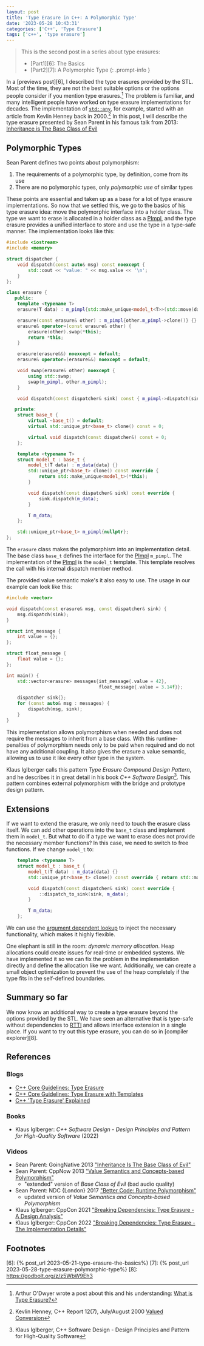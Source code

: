 ```yaml
---
layout: post
title: 'Type Erasure in C++: A Polymorphic Type'
date: '2023-05-28 10:43:31'
categories: ['C++', 'Type Erasure']
tags: ['c++', 'type erasure']
---
```


> This is the second post in a series about type erasures:
> * [Part1][6]: The Basics
> * [Part2][7]: A Polymorphic Type
{: .prompt-info }

In a [previews post][6], I described the type erasures provided by the STL. 
Most of the time, they are not the best suitable options or the options people 
consider if you mention type erasures.[^1] The problem is familiar, and many 
intelligent people have worked on type erasure implementations for decades. The 
implementation of [`std::any`][1], for example, started with an article from 
Kevlin Henney back in 2000.[^2] In this post, I will describe the type erasure 
presented by Sean Parent in his famous talk from 2013: 
[Inheritance is The Base Class of Evil][2]

## Polymorphic Types

Sean Parent defines two points about polymorphism:
1. The requirements of a polymorphic type, by definition, come from its use
2. There are no polymorphic types, only *polymorphic use* of similar types

These points are essential and taken up as a base for a lot of type erasure 
implementations. So now that we settled this, we go to the basics of his type 
erasure idea: move the polymorphic interface into a holder class. The type we 
want to erase is allocated in a holder class as a [PImpl][3], and the type 
erasure provides a unified interface to store and use the type in a type-safe 
manner. The implementation looks like this:

```cpp
#include <iostream>
#include <memory>

struct dispatcher {
    void dispatch(const auto& msg) const noexcept {
        std::cout << "value: " << msg.value << '\n';
    }
};

class erasure {
   public:
    template <typename T>
    erasure(T data) : m_pimpl{std::make_unique<model_t<T>>(std::move(data))} {}

    erasure(const erasure& other) : m_pimpl{other.m_pimpl->clone()} {}
    erasure& operator=(const erasure& other) {
        erasure(other).swap(*this);
        return *this;
    }

    erasure(erasure&&) noexcept = default;
    erasure& operator=(erasure&&) noexcept = default;

    void swap(erasure& other) noexcept {
        using std::swap;
        swap(m_pimpl, other.m_pimpl);
    }

    void dispatch(const dispatcher& sink) const { m_pimpl->dispatch(sink); }

   private:
    struct base_t {
        virtual ~base_t() = default;
        virtual std::unique_ptr<base_t> clone() const = 0;

        virtual void dispatch(const dispatcher&) const = 0;
    };

    template <typename T>
    struct model_t : base_t {
        model_t(T data) : m_data{data} {}
        std::unique_ptr<base_t> clone() const override { 
            return std::make_unique<model_t>(*this); 
        }

        void dispatch(const dispatcher& sink) const override {
            sink.dispatch(m_data);
        }

        T m_data;
    };

    std::unique_ptr<base_t> m_pimpl{nullptr};
};
```

The `erasure` class makes the polymorphism into an implementation detail. The 
base class `base_t` defines the interface for the [PImpl][3] `m_pimpl`. The 
implementation of the [PImpl][3] is the `model_t` template. This template 
resolves the call with his internal dispatch member method. 

The provided value semantic make's it also easy to use. The usage in our example 
can look like this:
```cpp
#include <vector>

void dispatch(const erasure& msg, const dispatcher& sink) {
    msg.dispatch(sink);
}

struct int_message {
    int value = {};
};

struct float_message {
    float value = {};
};

int main() {
    std::vector<erasure> messages{int_message{.value = 42},
                                  float_message{.value = 3.14f}};

    dispatcher sink{};
    for (const auto& msg : messages) {
        dispatch(msg, sink);
    }
}
```

This implementation allows polymorphism when needed and does not require the 
messages to inherit from a base class. With this runtime-penalties of 
polymorphism needs only to be paid when required and do not have any additional 
coupling. It also gives the erasure a value semantic, allowing us to use it 
like every other type in the system.

Klaus Iglberger calls this pattern *Type Erasure Compound Design Pattern*, and he 
describes it in great detail in his book *C++ Software Design*[^3]. This pattern 
combines external polymorphism with the bridge and prototype design pattern.

## Extensions

If we want to extend the erasure, we only need to touch the erasure class itself. 
We can add other operations into the `base_t` class and implement them in 
`model_t`. But what to do if a type we want to erase does not provide the 
necessary member functions? In this case, we need to switch to free functions. 
If we change `model_t` to:

```cpp
    template <typename T>
    struct model_t : base_t {
        model_t(T data) : m_data{data} {}
        std::unique_ptr<base_t> clone() const override { return std::make_unique<model_t>(*this); }

        void dispatch(const dispatcher& sink) const override {
            ::dispatch_to_sink(sink, m_data);
        }

        T m_data;
    };
```

We can use the [argument dependent lookup][4] to inject the necessary 
functionality, which makes it highly flexible.

One elephant is still in the room: *dynamic memory allocation*. Heap allocations 
could create issues for real-time or embedded systems. We have implemented it 
so we can fix the problem in the implementation directly and define the 
allocation like we want. Additionally, we can create a small object optimization 
to prevent the use of the heap completely if the type fits in the self-defined 
boundaries.

## Summary so far

We now know an additional way to create a type erasure beyond the options 
provided by the STL. We have seen an alternative that is type-safe without 
dependencies to [RTTI][5] and allows interface extension in a single place. If 
you want to try out this type erasure, you can do so in [compiler explorer][8].

## References

### Blogs

* [C++ Core Guidelines: Type Erasure](https://www.modernescpp.com/index.php/c-core-guidelines-type-erasure)
* [C++ Core Guidelines: Type Erasure with Templates](https://www.modernescpp.com/index.php/c-core-guidelines-type-erasure-with-templates)
* [C++ 'Type Erasure' Explained](https://davekilian.com/cpp-type-erasure.html)

### Books

* Klaus Iglberger: *C++ Software Design - Design Principles and Pattern for High-Quality Software* (2022)

### Videos

* Sean Parent: GoingNative 2013 ["Inheritance Is The Base Class of Evil"][2]
* Sean Parent: CppNow 2013 ["Value Semantics and Concepts-based Polymorphism"](https://youtu.be/_BpMYeUFXv8)
  * "extended" version of *Base Class of Evil* (bad audio quality)
* Sean Parent: NDC {London} 2017 ["Better Code: Runtime Polymorphism"](https://youtu.be/QGcVXgEVMJg)
  * updated version of *Value Semantics and Concepts-based Polymorphism* 
* Klaus Iglberger: CppCon 2021 ["Breaking Dependencies: Type Erasure - A Design Analysis"](https://youtu.be/4eeESJQk-mw)
* Klaus Iglberger: CppCon 2022 ["Breaking Dependencies: Type Erasure - The Implementation Details"](https://youtu.be/qn6OqefuH08)

## Footnotes

[^1]: Arthur O'Dwyer wrote a post about this and his understanding: [What is Type Erasure?](https://quuxplusone.github.io/blog/2019/03/18/what-is-type-erasure/)
[^2]: Kevlin Henney, C++ Report 12(7), July/August 2000 [Valued Conversion](https://web.archive.org/web/20120627084406/www.two-sdg.demon.co.uk/curbralan/papers/ValuedConversions.pdf)
[^3]: Klaus Iglberger, C++ Software Design - Design Principles and Pattern for High-Quality Software

[1]: https://en.cppreference.com/w/cpp/utility/any
[2]: https://youtu.be/bIhUE5uUFOA
[3]: https://en.cppreference.com/w/cpp/language/pimpl
[4]: https://en.cppreference.com/w/cpp/language/adl
[5]: https://en.wikipedia.org/wiki/Run-time_type_information
[6]: {% post_url 2023-05-21-type-erasure-the-basics%}
[7]: {% post_url 2023-05-28-type-erasure-polymorphic-type%}
[8]: https://godbolt.org/z/z5WbW9Eh3
